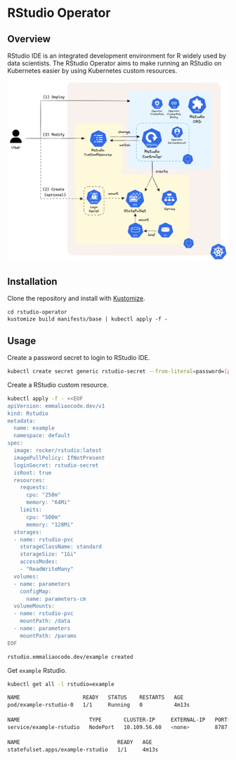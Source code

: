 # RStudio Operator

## Overview
RStudio IDE is an integrated development environment for R widely used by data scientists. The RStudio Operator aims to make running an RStudio on Kubernetes easier by using Kubernetes custom resources.

![](docs/imgs/arch.png)

## Installation
Clone the repository and install with [Kustomize](https://kustomize.io/).
```
cd rstudio-operator
kustomize build manifests/base | kubectl apply -f -
```

## Usage
Create a password secret to login to RStudio IDE.
```bash
kubectl create secret generic rstudio-secret --from-literal=password=[password]
```
Create a RStudio custom resource.
```bash
kubectl apply -f - <<EOF
apiVersion: emmaliaocode.dev/v1
kind: Rstudio
metadata:
  name: example
  namespace: default
spec:
  image: rocker/rstudio:latest
  imagePullPolicy: IfNotPresent
  loginSecret: rstudio-secret
  isRoot: true
  resources:
    requests:
      cpu: "250m"
      memory: "64Mi"
    limits:
      cpu: "500m"
      memory: "128Mi"
  storages:
  - name: rstudio-pvc
    storageClassName: standard
    storageSize: "1Gi"
    accessModes:
    - "ReadWriteMany"
  volumes:
  - name: parameters
    configMap:
      name: parameters-cm
  volumeMounts:
  - name: rstudio-pvc
    mountPath: /data
  - name: parameters
    mountPath: /params
EOF
```
```bash
rstudio.emmaliaocode.dev/example created
```
Get `example` Rstudio.
```bash
kubectl get all -l rstudio=example
```
```bash
NAME                    READY   STATUS    RESTARTS   AGE
pod/example-rstudio-0   1/1     Running   0          4m13s

NAME                      TYPE       CLUSTER-IP     EXTERNAL-IP   PORT(S)          AGE
service/example-rstudio   NodePort   10.109.56.60   <none>        8787:32378/TCP   4m13s

NAME                               READY   AGE
statefulset.apps/example-rstudio   1/1     4m13s
```

